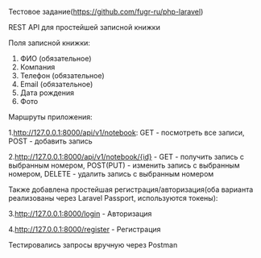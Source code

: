 Тестовое задание(https://github.com/fugr-ru/php-laravel)

REST API для простейшей записной книжки

Поля записной книжки:
1. ФИО (обязательное)
2. Компания
3. Телефон (обязательное)
4. Email (обязательное)
5. Дата рождения 
6. Фото

Маршруты приложения:

1.http://127.0.0.1:8000/api/v1/notebook: GET - посмотреть все записи, POST - добавить запись

2.http://127.0.0.1:8000/api/v1/notebook/{id} - GET - получить запись с выбранным номером, POST(PUT) - изменить запись с выбранным номером, DELETE - удалить запись с выбранным номером

Также добавлена простейшая регистрация/авторизация(оба варианта реализованы через Laravel Passport, используются токены):

3.http://127.0.0.1:8000/login - Авторизация

4.http://127.0.0.1:8000/register - Регистрация

Тестировались запросы вручную через Postman
